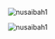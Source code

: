 



<p><img align="center" src="https://github-readme-stats.vercel.app/api/top-langs?username=nusaibah1&show_icons=true&locale=en&layout=compact" alt="nusaibah1" /></p>

<p><img align="center" src="https://github-readme-streak-stats.herokuapp.com/?user=nusaibah1&" alt="nusaibah1" /></p>
